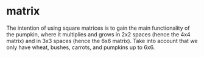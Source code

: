 # matrix

The intention of using square matrices is to gain the main functionality of the pumpkin, where it multiplies and grows in 2x2 spaces (hence the 4x4 matrix) and in 3x3 spaces (hence the 6x6 matrix). Take into account that we only have wheat, bushes, carrots, and pumpkins up to 6x6.